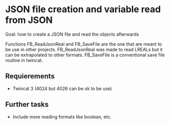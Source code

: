 # JSON file creation and variable read from JSON

Goal: how to create a JSON file and read the objects afterwards

Functions FB_ReadJsonReal and FB_SaveFile are the one that are meant to be use in other projects. FB_ReadJsonReal was made to read LREALs but it can be extrapolated to other formats. FB_SaveFile is a conventional save file routine in twincat.


## Requierements
- Twincat 3 (4024 but 4026 can be ok to be use)

## Further tasks
- Include more reading formats like boolean, etc.